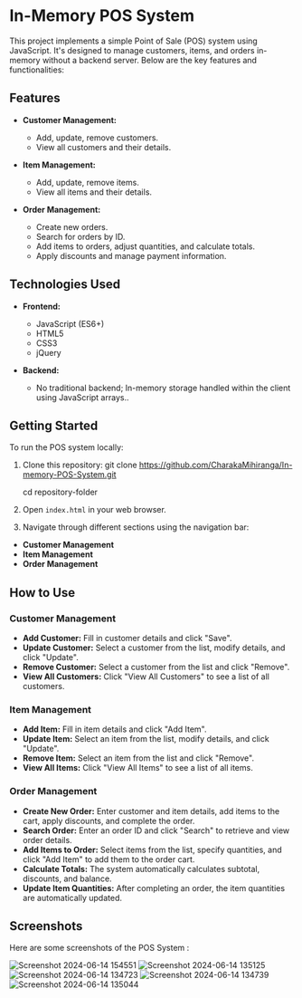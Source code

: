 # In-Memory POS System

This project implements a simple Point of Sale (POS) system using JavaScript. It's designed to manage customers, items, and orders in-memory without a backend server. Below are the key features and functionalities:

## Features

- **Customer Management:**
  - Add, update, remove customers.
  - View all customers and their details.
  
- **Item Management:**
  - Add, update, remove items.
  - View all items and their details.
  
- **Order Management:**
  - Create new orders.
  - Search for orders by ID.
  - Add items to orders, adjust quantities, and calculate totals.
  - Apply discounts and manage payment information.
  
## Technologies Used

- **Frontend:**
  - JavaScript (ES6+)
  - HTML5
  - CSS3
  - jQuery

- **Backend:**
  - No traditional backend; In-memory storage handled within the client using JavaScript arrays..

## Getting Started

To run the POS system locally:

1. Clone this repository:
   git clone https://github.com/CharakaMihiranga/In-memory-POS-System.git

   cd repository-folder

3. Open `index.html` in your web browser.

4. Navigate through different sections using the navigation bar:
- **Customer Management**
- **Item Management**
- **Order Management**

## How to Use

### Customer Management

- **Add Customer:** Fill in customer details and click "Save".
- **Update Customer:** Select a customer from the list, modify details, and click "Update".
- **Remove Customer:** Select a customer from the list and click "Remove".
- **View All Customers:** Click "View All Customers" to see a list of all customers.

### Item Management

- **Add Item:** Fill in item details and click "Add Item".
- **Update Item:** Select an item from the list, modify details, and click "Update".
- **Remove Item:** Select an item from the list and click "Remove".
- **View All Items:** Click "View All Items" to see a list of all items.

### Order Management

- **Create New Order:** Enter customer and item details, add items to the cart, apply discounts, and complete the order.
- **Search Order:** Enter an order ID and click "Search" to retrieve and view order details.
- **Add Items to Order:** Select items from the list, specify quantities, and click "Add Item" to add them to the order cart.
- **Calculate Totals:** The system automatically calculates subtotal, discounts, and balance.
- **Update Item Quantities:** After completing an order, the item quantities are automatically updated.

## Screenshots

Here are some screenshots of the POS System :

![Screenshot 2024-06-14 154551](https://github.com/CharakaMihiranga/In-memory-POS-System/assets/143955766/565e0414-a60a-436e-b614-dc68d1f2b386)
![Screenshot 2024-06-14 135125](https://github.com/CharakaMihiranga/In-memory-POS-System/assets/143955766/04f728e4-feba-4bbc-9c50-a33c63184a81)
![Screenshot 2024-06-14 134723](https://github.com/CharakaMihiranga/In-memory-POS-System/assets/143955766/ebee0c08-9767-4c3d-98d6-11e6e6eaf17e)
![Screenshot 2024-06-14 134739](https://github.com/CharakaMihiranga/In-memory-POS-System/assets/143955766/fceb1823-6556-4b46-b781-7e4887d06b0f)
![Screenshot 2024-06-14 135044](https://github.com/CharakaMihiranga/In-memory-POS-System/assets/143955766/7f371d4a-5ab8-4012-9ef7-1a3b44795232)



